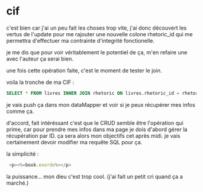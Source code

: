 # cif

c'est bien car j'ai un peu fait les choses trop vite, j'ai donc découvert les vertus de l'update pour me rajouter une nouvelle colone rhetoric_id qui me permettra d'effectuer ma contrainte d'integrité fonctionelle.

je me dis que pour voir véritablement le potentiel de ça, m'en refaire une avec l'auteur ça serai bien.

une fois cette opération faite, c'est le moment de tester le join.

voila la tronche de ma CIF : 

```SQL
SELECT * FROM livres INNER JOIN rhetoric ON livres.rhetoric_id = rhetoric.rhetoric_id;
```

je vais push ça dans mon dataMapper et voir si je peux récupérer mes infos comme ça.

d'accord, fait intéréssant c'est que le CRUD semble être l'opération qui prime, car pour prendre mes infos dans ma page je dois d'abord gérer la récupération par ID. ça sera alors mon objectifs cet après midi. je vais certainement devoir modifier ma requête SQL pour ça.

la simplicité : 

```js
 <p><%=book.exorde%></p>
```

la puissance... mon dieu c'est trop cool. (j'ai fait un petit cri quand ça a marché.)